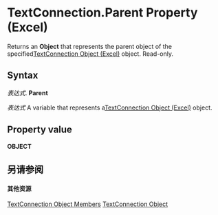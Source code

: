 
# TextConnection.Parent Property (Excel)

Returns an  **Object** that represents the parent object of the specified[TextConnection Object (Excel)](21d04d46-3940-642b-a0fb-8e7c3fafc749.md) object. Read-only.


## Syntax

 _表达式_. **Parent**

 _表达式_ A variable that represents a[TextConnection Object (Excel)](21d04d46-3940-642b-a0fb-8e7c3fafc749.md) object.


## Property value

 **OBJECT**


## 另请参阅


#### 其他资源


[TextConnection Object Members](http://msdn.microsoft.com/library/6c3c1c87-9b23-f26f-376e-98acaca025e7%28Office.15%29.aspx)
[TextConnection Object](21d04d46-3940-642b-a0fb-8e7c3fafc749.md)